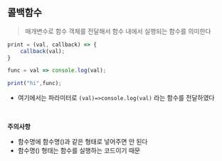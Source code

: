 ## 콜백함수

> 매개변수로 함수 객체를 전달해서 함수 내에서 실행되는 함수를 의미한다

```js
print = (val, callback) => {
    callback(val);
}

func = val => console.log(val);

print("hi",func);
```

- 여기에서는 파라미터로 `(val)=>console.log(val)` 라는 함수를 전달하였다

<br>

**주의사항**

- 함수명에 함수명()과 같은 형태로 넣어주면 안 된다
- 함수명() 형태는 함수를 실행하는 코드이기 때문
